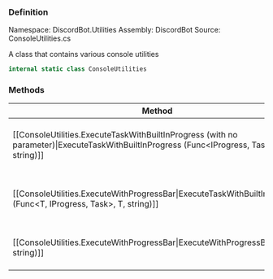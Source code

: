 
### Definition

Namespace: DiscordBot.Utilities
Assembly: DiscordBot
Source: ConsoleUtilities.cs

A class that contains various console utilities

```cs
internal static class ConsoleUtilities
```

### Methods

| Method                                                                                                                                         | Description                                         |
| ---------------------------------------------------------------------------------------------------------------------------------------------- | --------------------------------------------------- |
| [[ConsoleUtilities.ExecuteTaskWithBuiltInProgress (with no parameter)\|ExecuteTaskWithBuiltInProgress (Func<IProgress<float>, Task>, string)]] | Executes a Task with built in progress bar control. |
| [[ConsoleUtilities.ExecuteWithProgressBar\|ExecuteTaskWithBuiltInProgress<T> (Func<T, IProgress<float>, Task>, T, string)]]                    | Executes a Task with built in progress bar control. |
| [[ConsoleUtilities.ExecuteWithProgressBar\|ExecuteWithProgressBar(Task, string)]]                                                              | Executes a Task with an indeterminate progress bar. |
